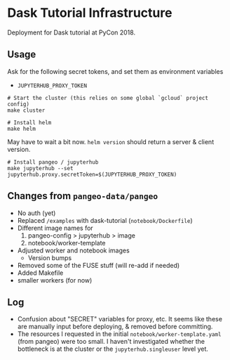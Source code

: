 # Dask Tutorial Infrastructure

Deployment for Dask tutorial at PyCon 2018.

## Usage

Ask for the following secret tokens, and set them as environment variables

- `JUPYTERHUB_PROXY_TOKEN`

```
# Start the cluster (this relies on some global `gcloud` project config)
make cluster

# Install helm
make helm
```

May have to wait a bit now. `helm version` should return a server & client version.

```
# Install pangeo / jupyterhub
make jupyterhub --set jupyterhub.proxy.secretToken=$(JUPYTERHUB_PROXY_TOKEN)
```

## Changes from `pangeo-data/pangeo`

- No auth (yet)
- Replaced `/examples` with dask-tutorial (`notebook/Dockerfile`)
- Different image names for
    1. pangeo-config > jupyterhub > image
    2. notebook/worker-template
- Adjusted worker and notebook images
    + Version bumps
- Removed some of the FUSE stuff (will re-add if needed)
- Added Makefile
- smaller workers (for now)

## Log

- Confusion about "SECRET" variables for proxy, etc. It seems like these are manually input before deploying, & removed before committing.
- The resources I requested in the initial `notebook/worker-template.yaml` (from pangeo) were too small. I haven't investigated whether the bottleneck is at the cluster or the `jupyterhub.singleuser` level yet.
